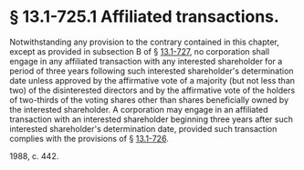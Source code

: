 # § 13.1-725.1 Affiliated transactions.

<p>Notwithstanding any provision to the contrary contained in this chapter, except as provided in subsection B of § <a href='http://law.lis.virginia.gov/vacode/13.1-727/'>13.1-727</a>, no corporation shall engage in any affiliated transaction with any interested shareholder for a period of three years following such interested shareholder's determination date unless approved by the affirmative vote of a majority (but not less than two) of the disinterested directors and by the affirmative vote of the holders of two-thirds of the voting shares other than shares beneficially owned by the interested shareholder. A corporation may engage in an affiliated transaction with an interested shareholder beginning three years after such interested shareholder's determination date, provided such transaction complies with the provisions of § <a href='http://law.lis.virginia.gov/vacode/13.1-726/'>13.1-726</a>.</p><p>1988, c. 442.</p>